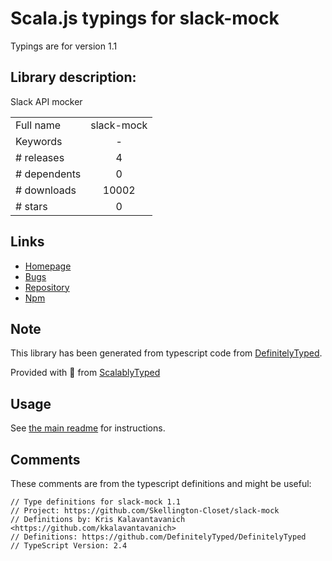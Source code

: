 
# Scala.js typings for slack-mock

Typings are for version 1.1

## Library description:
Slack API mocker

|                    |                 |
| ------------------ | :-------------: |
| Full name          | slack-mock |
| Keywords           | - |
| # releases         | 4 |
| # dependents       | 0 |
| # downloads        | 10002 |
| # stars            | 0 |

## Links
- [Homepage](https://github.com/Skellington-Closet/slack-mock#readme)
- [Bugs](https://github.com/Skellington-Closet/slack-mock/issues)
- [Repository](https://github.com/Skellington-Closet/slack-mock)
- [Npm](https://www.npmjs.com/package/slack-mock)
    


## Note
This library has been generated from typescript code from [DefinitelyTyped](https://definitelytyped.org).

Provided with :purple_heart: from [ScalablyTyped](https://github.com/oyvindberg/ScalablyTyped)

## Usage
See [the main readme](../../readme.md) for instructions.

## Comments

These comments are from the typescript definitions and might be useful:
```
// Type definitions for slack-mock 1.1
// Project: https://github.com/Skellington-Closet/slack-mock
// Definitions by: Kris Kalavantavanich <https://github.com/kkalavantavanich>
// Definitions: https://github.com/DefinitelyTyped/DefinitelyTyped
// TypeScript Version: 2.4

```

